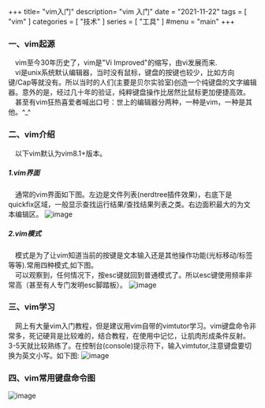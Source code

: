 +++
title= "vim入门"
description= "vim 入门"
date = "2021-11-22"
tags = [
    "vim"
]
categories = [
  "技术"
]
series = [
  "工具"
]
#menu = "main"
+++

### 一、vim起源
&emsp;vim至今30年历史了，vim是"Vi Improved"的缩写，由vi发展而来.   
&emsp;vi是unix系统默认编辑器，当时没有鼠标，键盘的按键也较少，比如方向键/Cap等就没有。所以当时的人们(主要是贝尔实验室)创造一个纯键盘的文字编辑器。意外的是，经过几十年的验证，纯粹键盘操作比居然比鼠标更加便捷高效。  
&emsp;甚至有vim狂热喜爱者喊出口号：世上的编辑器分两种，一种是vim，一种是其他。^_^

### 二、vim介绍
&emsp;以下vim默认为vim8.1+版本。
##### 1.vim界面
 &emsp;通常的vim界面如下图。左边是文件列表(nerdtree插件效果)，右底下是quickfix区域，一般显示查找运行结果/查找结果列表之类。右边面积最大的为文本编辑区。
  ![image](images/post/vim/vim-ex.png)

##### 2.vim模式
 &emsp;模式是为了让vim知道当前的按键是文本输入还是其他操作功能(光标移动/标签等等).常用四种模式,如下图。  
 &emsp;可以观察到，任何情况下，按esc键就回到普通模式了。所以esc键使用频率非常高（甚至有人专门发明esc脚踏板）。
  ![image](images/post/vim/vim-model.png)

### 三、vim学习
&emsp;网上有大量vim入门教程，但是建议用vim自带的vimtutor学习。vim键盘命令非常多，死记硬背是比较难的，结合教程，在使用中记忆，让肌肉形成条件反射。3-5天就比较熟练了。在控制台(console)提示符下，输入vimtutor,注意键盘要切换为英文小写。如下图:
  ![image](images/post/vim/vim-tutor.png)

### 四、vim常用键盘命令图
  ![image](images/post/vim/vi-vim-cheat-sheet-sch1.gif)
